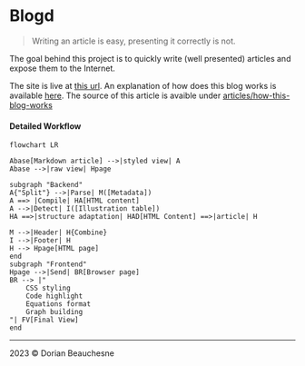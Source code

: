# Blogd

> Writing an article is easy, presenting it correctly is not.

The goal behind this project is to quickly write (well presented) articles and expose them to the Internet.

The site is live at [this url](www.dodax.site).
An explanation of how does this blog works is available [here](https://www.dodax.site/articles/how-this-blog-works). The source of this article is avaible under [articles/how-this-blog-works](./articles/how-this-blog-works.md)

#### Detailed Workflow

```mermaid
flowchart LR

Abase[Markdown article] -->|styled view| A 
Abase -->|raw view| Hpage

subgraph "Backend"
A{"Split"} -->|Parse| M([Metadata])
A ==> |Compile| HA[HTML content]
A -->|Detect| I([Illustration table])
HA ==>|structure adaptation| HAD[HTML Content] ==>|article| H

M -->|Header| H{Combine}
I -->|Footer| H
H --> Hpage[HTML page]
end 
subgraph "Frontend"
Hpage -->|Send| BR[Browser page]
BR --> |"
    CSS styling
    Code highlight
    Equations format
    Graph building
"| FV[Final View]
end 
```

* * *

2023 &copy; Dorian Beauchesne
